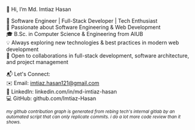 👋 Hi, I’m Md. Imtiaz Hasan

🚀 Software Engineer | Full-Stack Developer | Tech Enthusiast <br>
👀 Passionate about Software Engineering & Web Development <br>
🎓 B.Sc. in Computer Science & Engineering from AIUB <br>
💡 Always exploring new technologies & best practices in modern web development <br>
💞️ Open to collaborations in full-stack development, software architecture, and project management

📬 Let's Connect: <br>
   ✉️ Email: imtiaz.hasan121@gmail.com <br>
   🔗 LinkedIn: linkedin.com/in/md-imtiaz-hasan <br>
   💻 GitHub: github.com/Imtiaz-Hasan <br>
   
<sub><i>my github contribution graph is generated from rebing tech's internal gitlab by an automated script that can only replicate commits. i do a lot more code review than it shows.</i></sub>
